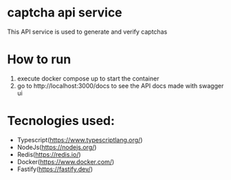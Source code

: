 # captcha api service
This API service is used to generate and verify captchas 

# How to run

1. execute docker compose up to start the container 
2. go to http://localhost:3000/docs to see the API docs made with swagger ui

# Tecnologies used:
- Typescript(https://www.typescriptlang.org/)
- NodeJs(https://nodejs.org/)
- Redis(https://redis.io/)
- Docker(https://www.docker.com/)
- Fastify(https://fastify.dev/)